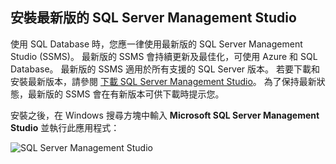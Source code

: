 ## <a name="install-the-newest-version-of-sql-server-management-studio"></a>安裝最新版的 SQL Server Management Studio
  使用 SQL Database 時，您應一律使用最新版的 SQL Server Management Studio (SSMS)。 最新版的 SSMS 會持續更新及最佳化，可使用 Azure 和 SQL Database。 最新版的 SSMS 適用於所有支援的 SQL Server 版本。 若要下載和安裝最新版本，請參閱 [下載 SQL Server Management Studio](https://msdn.microsoft.com/library/mt238290.aspx)。 為了保持最新狀態，最新版的 SSMS 會在有新版本可供下載時提示您。 

  安裝之後，在 Windows 搜尋方塊中輸入 **Microsoft SQL Server Management Studio** 並執行此應用程式：

  ![SQL Server Management Studio](./media/sql-server-management-studio-install/ssms.png)

